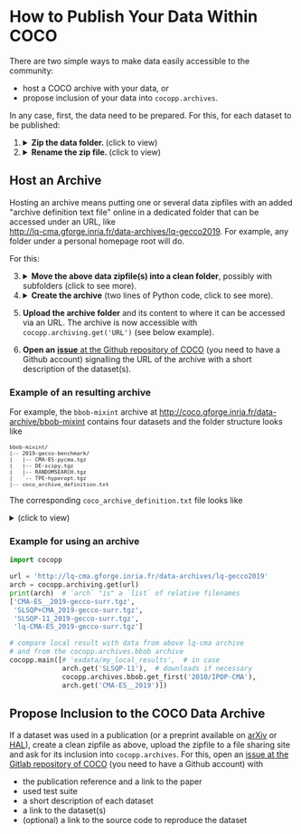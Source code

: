 # How to Publish Your Data Within COCO

There are two simple ways to make data easily accessible to the community:

- host a COCO archive with your data, or
- propose inclusion of your data into `cocopp.archives`.

In any case, first, the data need to be prepared. For this, for each
dataset to be published:

  1. <details><summary><b>Zip the data folder.
     </b> (click to view)</summary>
     A data zipfile contains a single folder under which all data from a
     single full experiment was collected.
     <tt>.gzip</tt> or <tt>.tgz</tt> or <tt>.zip</tt> are valid formats.
     </details>

  1. <details><summary><b>Rename the zip file.
     </b> (click to view)</summary>
     The name of the zipfile defines the name of the data set.
     The name should represent the benchmarked algorithm and may contain
     authors names (but rather not the test suite).
     The name can have any length, but the first ten-or-so characters should
     be a meaningful "abbreviation".

## Host an Archive

Hosting an archive means putting one or several data zipfiles with an added
"archive definition text file" online in a dedicated folder that can be
accessed under an URL, like  
http://lq-cma.gforge.inria.fr/data-archives/lq-gecco2019. For example, any
folder under a personal homepage root will do.

For this:

  3. <details><summary><b>Move the above data zipfile(s) into a clean folder</b>,
     possibly with subfolders (click to see more).</summary>
     The folder name is only used as part of the URL and can be changed after
     creating the archive. If desired, subfolders can be created that become part
     of the names of the datasets under this subfolder. These can not be changed
     without repeating the following creation procedure:</details>

  1. <details><summary><b>Create the archive</b>
     (two lines of Python code, click to see more).</summary>
     Assume the data zipfiles are in the folder <tt>elisa_2020</tt> or its
     subfolders and <tt>cocopp</tt> is installed (<tt>pip install cocopp</tt>).
     In a Python shell, it suffices to type:

     ```python
     import cocopp
     cocopp.archiving.create('elisa_2020')
     ```

     thereby "creating" the archive locally by adding an archive
     definition file to the folder <tt>elisa_2020</tt>.
     Archives can contain other archives as subfolders or,
     the other way around, additional subarchives can be
     created in any archive subfolder. This is how
     http://coco.gforge.inria.fr/data-archive is organize.
     <details><summary>Code alternative from a system shell (click to expand)</summary>
     <tt>python -c "import cocopp; cocopp.archiving.create('elisa_2020')"</tt>
     </details>
     </details>

  1. **Upload the archive folder** and its content to where it can be accessed
     via an URL. The archive is now accessible with `cocopp.archiving.get('URL')`
     (see below example).

  1. **Open an** [**issue** at the Github repository of COCO](https://github.com/numbbo/coco/issues)
     (you need to have a Github account) signalling the URL of the archive with
     a short description of the dataset(s).

### Example of an resulting archive

For example, the `bbob-mixint` archive at
http://coco.gforge.inria.fr/data-archive/bbob-mixint
contains four datasets and the folder structure looks like
<font size="1">

```
bbob-mixint/
|-- 2019-gecco-benchmark/
|   |-- CMA-ES-pycma.tgz
|   |-- DE-scipy.tgz
|   |-- RANDOMSEARCH.tgz
|   `-- TPE-hyperopt.tgz
|-- coco_archive_definition.txt
```

</font>

The corresponding `coco_archive_definition.txt` file looks like
<details ><summary>(click to view)</summary><font size="1">

```python
[
('2019-gecco-benchmark/CMA-ES-pycma.tgz',
     '0d8e7f2c77f4e43176bc9424ee8f9a0bfe8e7f66fabc95b15ea7a56ad8b1d667',
     38514),
('2019-gecco-benchmark/DE-scipy.tgz',
     '494483b1bce9185f8977ce9abf6f6eac3a660efd6fa09321e305dfb79296cd18',
     35401),
('2019-gecco-benchmark/RANDOMSEARCH.tgz',
     '14b237093fd1f393871c578b6b28b6f9a6c3d8dc8921e3bdb024b3cc7cdd287d',
     26006),
('2019-gecco-benchmark/TPE-hyperopt.tgz',
     '34fede46a00c8adef4c388565c3b759c07a7d7d83366e115632b407764e64bf6',
     19633)]
```

</font>
with hashcodes and filesizes as additional entries.
</details>

### Example for using an archive

```python
import cocopp

url = 'http://lq-cma.gforge.inria.fr/data-archives/lq-gecco2019'
arch = cocopp.archiving.get(url)
print(arch)  # `arch` "is" a `list` of relative filenames
['CMA-ES__2019-gecco-surr.tgz',
 'SLSQP+CMA_2019-gecco-surr.tgz',
 'SLSQP-11_2019-gecco-surr.tgz',
 'lq-CMA-ES_2019-gecco-surr.tgz']

# compare local result with data from above lq-cma archive
# and from the cocopp.archives.bbob archive
cocopp.main([# 'exdata/my_local_results',  # in case
             arch.get('SLSQP-11'),  # downloads if necessary
             cocopp.archives.bbob.get_first('2010/IPOP-CMA'),
             arch.get('CMA-ES__2019')])
```

## Propose Inclusion to the COCO Data Archive

If a dataset was used in a publication (or a preprint available on
[arXiv](https://arxiv.org) or [HAL](https://hal.archives-ouvertes.fr)),
create a clean zipfile as above, upload the zipfile to a file sharing site
and ask for its inclusion into `cocopp.archives`. For this, open an [issue
at the Gitlab repository of COCO](https://github.com/numbbo/coco/issues)
(you need to have a Github account) with

- the publication reference and a link to the paper
- used test suite
- a short description of each dataset
- a link to the dataset(s)
- (optional) a link to the source code to reproduce the dataset
